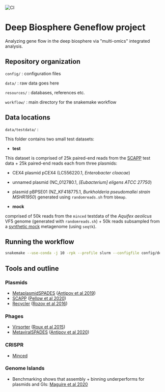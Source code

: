 ![CI](https://github.com/NBISweden/deepbio_geneflow/workflows/CI/badge.svg)

# Deep Biosphere Geneflow project
Analyzing gene flow in the deep biosphere via "multi-omics" integrated analysis.

## Repository organization
`config/` : configuration files

`data/` : raw data goes here

`resources/` : databases, references etc.

`workflow/` : main directory for the snakemake workflow

## Data locations

`data/testdata/` : 

This folder contains two small test datasets:

- **test**

This dataset is comprised of 25k paired-end reads 
from the [SCAPP](https://github.com/Shamir-Lab/SCAPP) test data + 25k paired-end 
reads each from three plasmids:
- CEX4 plasmid pCEX4 (LC556220.1, *Enterobacter cloacae*)
- unnamed plasmid (NC_012780.1, *[Eubacterium] eligens ATCC 27750*)
- plasmid pBPSE01 (NZ_KF418775.1, *Burkholderia pseudomallei strain MSHR1950*)
generated using `randomreads.sh` from `bbmap`.

- **mock**

comprised of 50k reads from the `minced` testdata of the *Aquifex aeolicus* VF5 
genome (generated with `randomreads.sh`) + 50k reads subsampled from a 
[synthetic mock]() metagenome (using `seqtk`).
 
## Running the workflow
```bash
snakemake --use-conda -j 10 -rpk --profile slurm --configfile config/deepbio_config.yaml
```

 ## Tools and outline
 ### Plasmids

- [MetaplasmidSPADES](https://github.com/ablab/spades/tree/metaplasmid_3.13.0) ([Antipov et al 2019](https://genome.cshlp.org/content/29/6/961))
- [SCAPP](https://github.com/Shamir-Lab/SCAPP) ([Pellow et al 2020](https://www.biorxiv.org/content/10.1101/2020.01.12.903252v3))
- [Recycler](https://github.com/Shamir-Lab/Recycler) ([Rozov et al 2016](https://academic.oup.com/bioinformatics/article/33/4/475/2623362))

### Phages
- [Virsorter](https://github.com/simroux/VirSorter) ([Roux et al 2015](https://peerj.com/articles/985/))
- [MetaviralSPADES](https://github.com/ablab/spades/tree/metaviral_publication) ([Antipov et al 2020](https://academic.oup.com/bioinformatics/article-abstract/36/14/4126/5837667)) 

### CRISPR
- [Minced](https://github.com/ctSkennerton/minced)

### Genome Islands
- Benchmarking shows that assembly + binning underperforms for plasmids and GIs: 
[Maguire et al 2020](https://www.biorxiv.org/content/10.1101/2020.03.31.997171v2.abstract)
